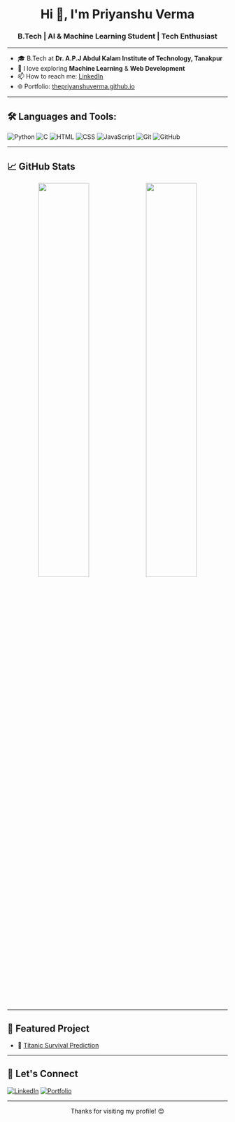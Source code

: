 <h1 align="center">Hi 👋, I'm Priyanshu Verma</h1>
<h3 align="center">B.Tech | AI & Machine Learning Student | Tech Enthusiast</h3>

---

- 🎓 B.Tech at **Dr. A.P.J Abdul Kalam Institute of Technology, Tanakpur**
- 🤖 I love exploring **Machine Learning** & **Web Development**
- 📫 How to reach me: [LinkedIn](https://www.linkedin.com/in/priyanshu-verma-674a8a313/)
- 🌐 Portfolio: [thepriyanshuverma.github.io](https://thepriyanshuverma.github.io)

---

## 🛠️ Languages and Tools:

![Python](https://img.shields.io/badge/-Python-3776AB?style=flat&logo=python&logoColor=white)
![C](https://img.shields.io/badge/-C-00599C?style=flat&logo=c&logoColor=white)
![HTML](https://img.shields.io/badge/-HTML5-E34F26?style=flat&logo=html5&logoColor=white)
![CSS](https://img.shields.io/badge/-CSS3-1572B6?style=flat&logo=css3)
![JavaScript](https://img.shields.io/badge/-JavaScript-F7DF1E?style=flat&logo=javascript&logoColor=black)
![Git](https://img.shields.io/badge/-Git-F05032?style=flat&logo=git&logoColor=white)
![GitHub](https://img.shields.io/badge/-GitHub-181717?style=flat&logo=github)

---

## 📈 GitHub Stats

<p align="center">
  <img width="48%" src="https://github-readme-stats.vercel.app/api?username=thepriyanshuverma&show_icons=true&theme=radical" />
  <img width="48%" src="https://github-readme-streak-stats.herokuapp.com/?user=thepriyanshuverma&theme=radical" />
</p>

---

## 📌 Featured Project

- 🚢 [Titanic Survival Prediction](https://github.com/thepriyanshuverma/titanic-survival-prediction)

---

## 🤝 Let's Connect

[![LinkedIn](https://img.shields.io/badge/-LinkedIn-blue?style=flat&logo=linkedin&logoColor=white)](https://www.linkedin.com/in/priyanshu-verma-674a8a313/)
[![Portfolio](https://img.shields.io/badge/-Portfolio-black?style=flat&logo=githubpages&logoColor=white)](https://thepriyanshuverma.github.io)

---

<p align="center">
  Thanks for visiting my profile! 😊  
</p>
